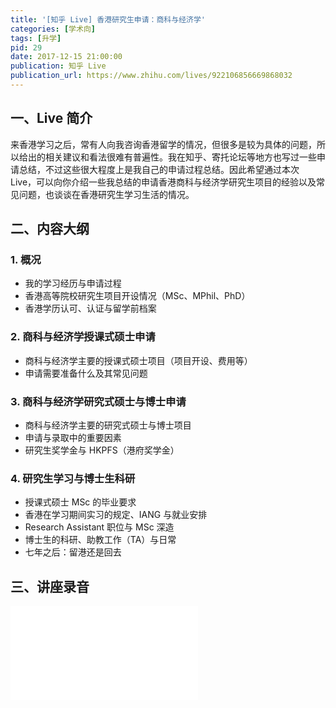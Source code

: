 ```yaml
---
title: '[知乎 Live] 香港研究生申请：商科与经济学'
categories: [学术向]
tags: [升学]
pid: 29
date: 2017-12-15 21:00:00
publication: 知乎 Live
publication_url: https://www.zhihu.com/lives/922106856669868032
---
```


## 一、Live 简介

来香港学习之后，常有人向我咨询香港留学的情况，但很多是较为具体的问题，所以给出的相关建议和看法很难有普遍性。我在知乎、寄托论坛等地方也写过一些申请总结，不过这些很大程度上是我自己的申请过程总结。因此希望通过本次 Live，可以向你介绍一些我总结的申请香港商科与经济学研究生项目的经验以及常见问题，也谈谈在香港研究生学习生活的情况。<!--more-->

## 二、内容大纲

### 1. 概况

  - 我的学习经历与申请过程
  - 香港高等院校研究生项目开设情况（MSc、MPhil、PhD）
  - 香港学历认可、认证与留学前档案

### 2. 商科与经济学授课式硕士申请

  - 商科与经济学主要的授课式硕士项目（项目开设、费用等）
  - 申请需要准备什么及其常见问题

### 3. 商科与经济学研究式硕士与博士申请

  - 商科与经济学主要的研究式硕士与博士项目
  - 申请与录取中的重要因素
  - 研究生奖学金与 HKPFS（港府奖学金）

### 4. 研究生学习与博士生科研

  - 授课式硕士 MSc 的毕业要求
  - 香港在学习期间实习的规定、IANG 与就业安排
  - Research Assistant 职位与 MSc 深造
  - 博士生的科研、助教工作（TA）与日常
  - 七年之后：留港还是回去

## 三、讲座录音

<iframe src="//player.bilibili.com/player.html?aid=803251607&bvid=BV1Cy4y1g78Q&cid=345033679&page=1" scrolling="no" border="0" frameborder="no" framespacing="0" allowfullscreen="true"> </iframe>